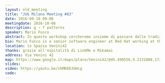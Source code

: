 ```yaml
---
layout: old_meeting
title: "JUG Milano Meeting #83"
date: 2016-09-18 00:00
meetingdate: 2016-10-06
description: g ∘ f patterns
speaker: Mario Fusco
abstract: In questo workshop cercheremo insieme di passare dalle tradizionali implementazioni OOP di alcuni dei più comuni design pattern della Gang of Four al loro corrispettivo funzionale. Faremo quest'esercizio per 4 dei 9 esempi che ho reso disponibili qui <a href="https://github.com/mariofusco/from-gof-to-lambda" target="_blank">https://github.com/mariofusco/from-gof-to-lambda</a> andando in ordine di complessità crescente e mostrando per ognuno una feature caratteristica della programmazione funzionale. In particolare:<ol><li>Command -> higher order functions</li><li>Decorator -> function composition</li><li>Chain of Responsibility -> laziness</li><li>Visitor -> pattern matching</li></ol>Clonate il repository da github, fate un <code>mvn compile</code> per scaricare tutto quello che serve e portate i vostri laptop.. Ci sarà da sporcarsi le mani!
bio: Mario Fusco is a senior software engineer at Red Hat working at the development of the core of Drools, the JBoss rule engine. He has a huge experience as Java developer having been involved in (and often leading) many enterprise level projects in several industries ranging from media companies to the financial sector. Among his interests there are also functional programming and Domain Specific Languages. He is also the co-author of "Java 8 in Action" published by Manning.
location: lo Spazio Venini42
thanks: grazie all'ospitalità di LinkMe e Mikamai
address: Via Venini 42
map: https://www.google.it/maps/place/Venini42/@45.490556,9.2131888,17z/data=!3m1!4b1!4m5!3m4!1s0x4786c6de20e6362f:0xc95afb6f555f4ed6!8m2!3d45.490556!4d9.2153775
slides:
video: https://youtu.be/shMKEDJGHcg
code:
---
```

